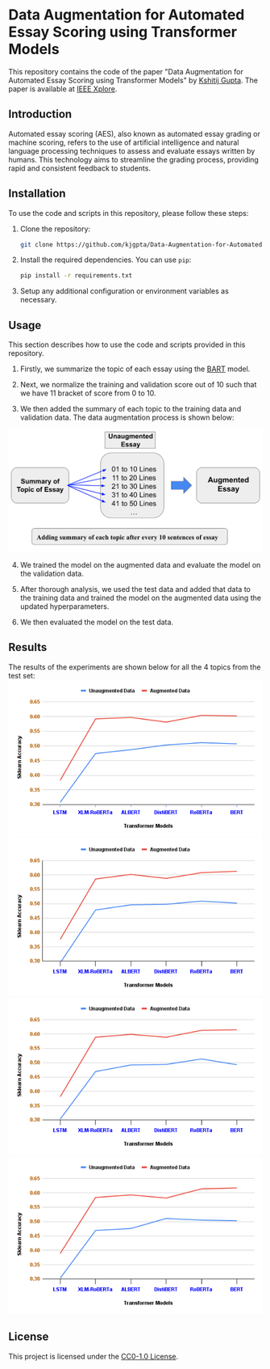 # Data Augmentation for Automated Essay Scoring using Transformer Models
This repository contains the code of the paper "Data Augmentation for Automated Essay Scoring using Transformer Models" by [Kshitij Gupta](https://www.linkedin.com/in/kjgpta/). The paper is available at [IEEE Xplore](https://ieeexplore.ieee.org/document/10085523).

## Introduction
Automated essay scoring (AES), also known as automated essay grading or machine scoring, refers to the use of artificial intelligence and natural language processing techniques to assess and evaluate essays written by humans. This technology aims to streamline the grading process, providing rapid and consistent feedback to students.

## Installation

To use the code and scripts in this repository, please follow these steps:

1. Clone the repository:

   ```bash
   git clone https://github.com/kjgpta/Data-Augmentation-for-Automated-Essay-Scoring-using-Transformer-Models.git
   ```

2. Install the required dependencies. You can use `pip`:

   ```bash
   pip install -r requirements.txt
   ```

3. Setup any additional configuration or environment variables as necessary.

## Usage
This section describes how to use the code and scripts provided in this repository.

1. Firstly, we summarize the topic of each essay using the [BART](https://huggingface.co/docs/transformers/model_doc/bart) model.

2. Next, we normalize the training and validation score out of 10 such that we have 11 bracket of score from 0 to 10.

3. We then added the summary of each topic to the training data and validation data. The data augmentation process is shown below:

![Data Augmentation](Images/augmentation.png)

4. We trained the model on the augmented data and evaluate the model on the validation data.

5. After thorough analysis, we used the test data and added that data to the training data and trained the model on the augmented data using the updated hyperparameters.

6. We then evaluated the model on the test data.

## Results
The results of the experiments are shown below for all the 4 topics from the test set:
![Topic 1](Images/topic1.png)
![Topic 2](Images/topic2.png)   
![Topic 3](Images/topic3.png)
![Topic 4](Images/topic4.png)
## License

This project is licensed under the [CC0-1.0 License](LICENSE).